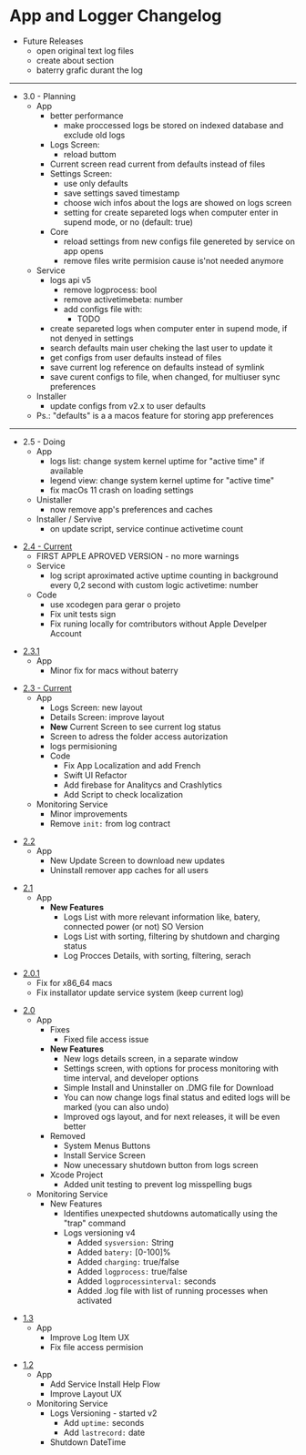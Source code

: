 # App and Logger Changelog

- Future Releases
  - open original text log files
  - create about section
  - baterry grafic durant the log

----

* 3.0 - Planning
  * App
    * better performance
      * make proccessed logs be stored on indexed database and exclude old logs
    * Logs Screen:
      * reload buttom
    * Current screen read current from defaults instead of files
    * Settings Screen:
      * use only defaults
      * save settings saved timestamp
      * choose wich infos about the logs are showed on logs screen
      * setting for create separeted logs when computer enter in supend mode, or no (default: true)
    * Core
      * reload settings from new configs file genereted by service on app opens
      * remove files write permision cause is'not needed anymore
  * Service 
    * logs api v5
      * remove logprocess: bool
      * remove activetimebeta: number
      * add configs file with:
        * TODO
    * create separeted logs when computer enter in supend mode, if not denyed in settings
    * search defaults main user cheking the last user to update it
    * get configs from user defaults instead of files
    * save current log reference on defaults instead of symlink
    * save curent configs to file, when changed, for multiuser sync preferences
  * Installer
    * update configs from v2.x to user defaults
  * Ps.: "defaults" is a a macos feature for storing app preferences

----

- 2.5 - Doing
  - App
    - logs list: change system kernel uptime for "active time" if available
    - legend view: change system kernel uptime for "active time"
    - fix macOs 11 crash on loading settings
  - Unistaller
    - now remove app's preferences and caches
  - Installer / Servive
    - on update script, service continue activetime count

* [2.4 - Current](https://github.com/victorwads/UptimeLogger/releases/download/2.4/UptimeLogger-2.4.dmg)
  * FIRST APPLE APROVED VERSION - no more warnings
  * Service
    * log script aproximated active uptime counting in background every 0,2 second with custom logic
      activetime: number
  * Code
    * use xcodegen para gerar o projeto
    * Fix unit tests sign
    * Fix runing locally for comtributors without Apple Develper Account

- [2.3.1](https://github.com/victorwads/UptimeLogger/releases/download/2.3.1/UptimeLogger-2.3.1.dmg)
  - App
    - Minor fix for macs without baterry

* [2.3 - Current](https://github.com/victorwads/UptimeLogger/releases/download/2.3/UptimeLogger-2.3.dmg)
  * App
    * Logs Screen: new layout
    * Details Screen: improve layout
    * **New** Current Screen to see current log status
    * Screen to adress the folder access autorization 
    * logs permisioning
    * Code
      * Fix App Localization and add French
      * Swift UI Refactor
      * Add firebase for Analitycs and Crashlytics
      * Add Script to check localization
  * Monitoring Service
    * Minor improvements
    * Remove `init:` from log contract

- [2.2](https://github.com/victorwads/UptimeLogger/releases/download/2.2/UptimeLogger-2.2.dmg)
  - App
    - New Update Screen to download new updates
    - Uninstall remover app caches for all users

* [2.1](https://github.com/victorwads/UptimeLogger/releases/download/2.1/UptimeLogger-2.1.dmg)
  * App
    * **New Features**
      * Logs List with more relevant information like, batery, connected power (or not) SO Version
      * Logs List with sorting, filtering by shutdown and charging status
      * Log Procces Details, with sorting, filtering, serach

- [2.0.1](https://github.com/victorwads/UptimeLogger/releases/download/2.0.1/UptimeLogger-2.0.1.dmg)
  - Fix for x86_64 macs
  - Fix installator update service system (keep current log)

* [2.0](https://github.com/victorwads/UptimeLogger/releases/download/2.0/UptimeLogger-2.0.dmg)
  * App
    * Fixes
      * Fixed file access issue
    * **New Features**
      * New logs details screen, in a separate window
      * Settings screen, with options for process monitoring with time interval, and developer options
      * Simple Install and Uninstaller on .DMG file for Download
      * You can now change logs final status and edited logs will be marked (you can also undo)
      * Improved ogs layout, and for next releases, it will be even better
    * Removed
      * System Menus Buttons
      * Install Service Screen
      * Now unecessary shutdown button from logs screen
    * Xcode Project
      * Added unit testing to prevent log misspelling bugs
  * Monitoring Service
    * New Features
      * Identifies unexpected shutdowns automatically using the "trap" command
      * Logs versioning v4
        * Added `sysversion:` String
        * Added `batery:` [0-100]%
        * Added `charging:` true/false
        * Added `logprocess:` true/false
        * Added `logprocessinterval:` seconds
        * Added .log file with list of running processes when activated


- [1.3](https://github.com/victorwads/UptimeLogger/releases/download/1.3/UptimeLogger-1.3.zip)
  - App
    - Improve Log Item UX
    - Fix file access permision

* [1.2](https://github.com/victorwads/UptimeLogger/releases/download/1.2/UptimeLogger-1.2.zip)
  * App
    * Add Service Install Help Flow
    * Improve Layout UX
  * Monitoring Service
    * Logs Versioning - started v2
        * Add `uptime:` seconds
        * Add `lastrecord:` date
    * Shutdown DateTime
